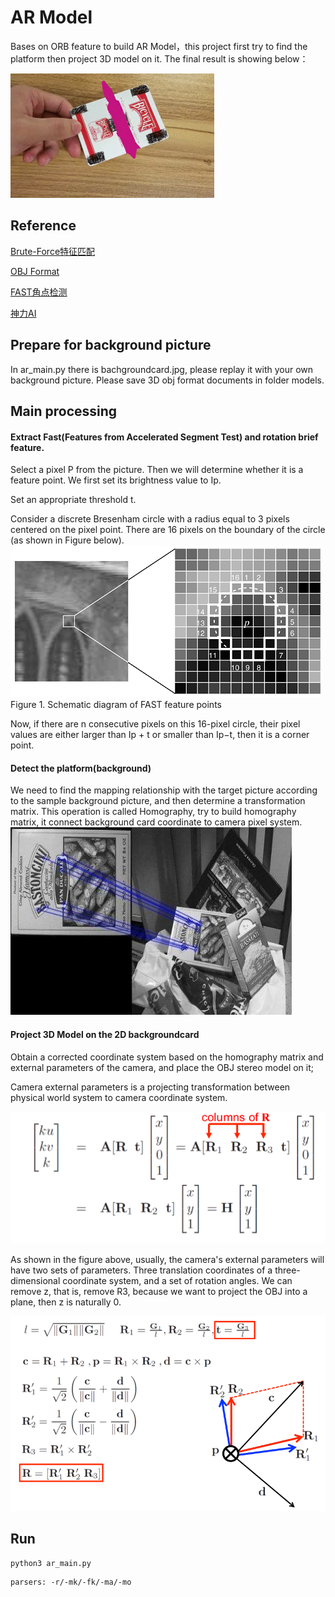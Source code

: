# AR Model

Bases on ORB feature to build AR Model，this project first try to find the platform then project 3D model on it. The final result is showing below：

![avatar](res.gif)

## Reference

[Brute-Force特征匹配](https://www.jianshu.com/p/ed57ee1056ab)

[OBJ Format](https://www.jianshu.com/p/f7f3e7b6ebf5)

[FAST角点检测](https://blog.csdn.net/yc461515457/article/details/48625621)

[神力AI](http://manaai.cn)

## Prepare for background picture

In ar_main.py there is bachgroundcard.jpg, please replay it with your own background picture. Please save 3D obj format documents in folder models.

## Main processing

#### Extract Fast(Features from Accelerated Segment Test) and rotation brief feature.
Select a pixel P from the picture. Then we will determine whether it is a feature point. We first set its brightness value to Ip.

Set an appropriate threshold t.

Consider a discrete Bresenham circle with a radius equal to 3 pixels centered on the pixel point. There are 16 pixels on the boundary of the circle (as shown in Figure below).
![avatar](./Pictures/FAST.png)
Figure 1. Schematic diagram of FAST feature points

Now, if there are n consecutive pixels on this 16-pixel circle, their pixel values ​​are either larger than Ip + t or smaller than Ip−t, then it is a corner point.

#### Detect the platform(background)

We need to find the mapping relationship with the target picture according to the sample background picture, and then determine a transformation matrix. This operation is called Homography, try to build homography matrix, it connect background card coordinate to camera pixel system.
![avatar](./Pictures/H.jpg)


#### Project 3D Model on the 2D backgroundcard


Obtain a corrected coordinate system based on the homography matrix and external parameters of the camera, and place the OBJ stereo model on it;

Camera external parameters is a projecting transformation between physical world system to camera coordinate system.

![](./Pictures/matrix.png)

As shown in the figure above, usually, the camera's external parameters will have two sets of parameters. Three translation coordinates of a three-dimensional coordinate system, and a set of rotation angles. We can remove z, that is, remove R3, because we want to project the OBJ into a plane, then z is naturally 0.

![](./Pictures/coordinate-transform.png)

## Run

```
python3 ar_main.py

```
```
parsers: -r/-mk/-fk/-ma/-mo

```

